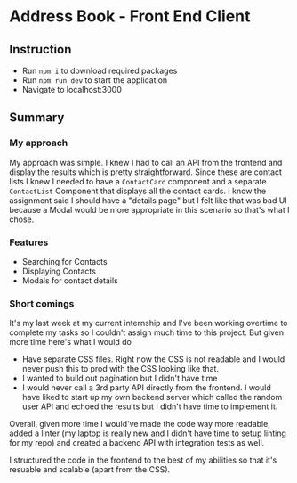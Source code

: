 # Address Book - Front End Client

## Instruction
- Run `npm i` to download required packages
- Run `npm run dev` to start the application
- Navigate to localhost:3000

## Summary

### My approach

My approach was simple. I knew I had to call an API from the frontend and display the results which is pretty straightforward. Since these are contact lists I knew I needed to have a `ContactCard` component and a separate `ContactList` Component that displays all the contact cards. I know the assignment said I should have a "details page" but I felt like that was bad UI because a Modal would be more appropriate in this scenario so that's what I chose.

### Features
- Searching for Contacts
- Displaying Contacts
- Modals for contact details

### Short comings

It's my last week at my current internship and I've been working overtime to complete my tasks so I couldn't assign much time to this project. But given more time here's what I would do
- Have separate CSS files. Right now the CSS is not readable and I would never push this to prod with the CSS looking like that.
- I wanted to build out pagination but I didn't have time
- I would never call a 3rd party API directly from the frontend. I would have liked to start up my own backend server which called the random user API and echoed the results but I didn't have time to implement it.

Overall, given more time I would've made the code way more readable, added a linter (my laptop is really new and I didn't have time to setup linting for my repo) and created a backend API with integration tests as well. 

I structured the code in the frontend to the best of my abilities so that it's resuable and scalable (apart from the CSS).
